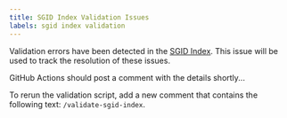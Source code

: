 ```yaml
---
title: SGID Index Validation Issues
labels: sgid index validation
---
```


Validation errors have been detected in the [SGID Index](https://docs.google.com/spreadsheets/d/11ASS7LnxgpnD0jN4utzklREgMf1pcvYjcXcIcESHweQ/edit#gid=1024261148). This issue will be used to track the resolution of these issues.

GitHub Actions should post a comment with the details shortly...

To rerun the validation script, add a new comment that contains the following text: `/validate-sgid-index`.
